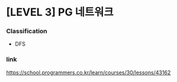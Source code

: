 # [LEVEL 3] PG 네트워크

### Classification
* DFS

### link
https://school.programmers.co.kr/learn/courses/30/lessons/43162